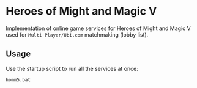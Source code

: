 # Heroes of Might and Magic V
Implementation of online game services for Heroes of Might and Magic V used for `Multi Player/Ubi.com` matchmaking (lobby list).

## Usage
Use the startup script to run all the services at once:
```
homm5.bat
```
